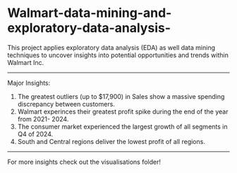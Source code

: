 # Walmart-data-mining-and-exploratory-data-analysis-
This project applies exploratory data analysis (EDA) as well data mining techniques to uncover insights into potential opportunities and trends within Walmart Inc.

------------------------------------------------------------------------------------------------------------------------------------
Major Insights:
1) The greatest outliers (up to $17,900) in Sales show a massive spending discrepancy between customers. 
2) Walmart experinces their greatest profit spike during the end of the year from 2021- 2024. 
3) The consumer market experienced the largest growth of all segments in Q4 of 2024.
4) South and Central regions deliver the lowest profit of all regions.

------------------------------------------------------------------------------------------------------------------------------------
For more insights check out the visualisations folder!
